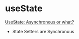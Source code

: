 # useState

[UseState: Asynchronous or what?](https://youtu.be/RAJD4KpX8LA)

- State Setters are Synchronous